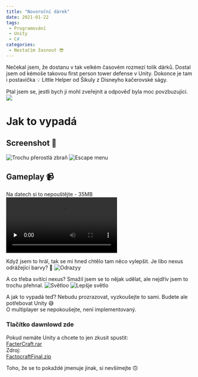 ```yaml
---
title: "Novoroční dárek"
date: 2021-01-22
tags:
 - Programování
 - Unity
 - C#
categories:
 - Nestačím žasnout 😎
---
```

Nečekal jsem, že dostanu v tak velkém časovém rozmezí tolik dárků. Dostal jsem od kémoše takovou first person tower defense v Unity.
Dokonce je tam i postavička 💡 Little Helper od Šikuly z Disneyho kačerovské ságy.
<!-- more -->

Ptal jsem se, jestli bych ji mohl zveřejnit a odpověď byla moc povzbuzující.  
<img src="/images/disgusting.png" class="center"/>

# Jak to vypadá
## Screenshot 🚀
<img src="https://media.discordapp.net/attachments/610451563298816001/797587985184456764/SPOILER_unknown.png?width=1181&height=593" alt="Trochu přerostlá zbraň" class="round center"/>
<img src="https://media.discordapp.net/attachments/610451563298816001/798267535476523028/unknown.png?width=1055&height=593" alt="Escape menu" class="round center"/>

## Gameplay 📹
Na datech si to nepouštějte - 35MB  
<video controls preload="none">
    <source src="https://cdn.discordapp.com/attachments/610451563298816001/798269809645191229/Factocraft_2021-01-11_20-16-09.mp4" type="video/mp4"/>
    Videjo nepodporováno 😥
</video>

Když jsem to hrál, tak se mi hned chtělo tam něco vylepšit. Je libo nexus odrážející barvy? 🎨
![Odrazyy](https://media.discordapp.net/attachments/610451563298816001/798280482021572608/unknown.png)

A co třeba svítící nexus? Smažil jsem se to nějak udělat, ale nejdřív jsem to trochu přehnal.
![Světloo](https://media.discordapp.net/attachments/610451563298816001/798295444517945424/unknown.png)
![Lepšje světlo](https://cdn.discordapp.com/attachments/610451563298816001/798296072166047844/unknown.png)

A jak to vypadá teď? Nebudu prozrazovat, vyzkoušejte to sami. Budete ale potřebovat Unity 😅  
O multiplayer se nepokoušejte, není implementovaný.

### Tlačítko dawnlowd zde
Pokud nemáte Unity a chcete to jen zkusit spustit:  
<a href="https://cdn.discordapp.com/attachments/773835542890283008/801791413904867328/FacterCraft.rar" class="download">FacterCraft.rar</a>  
Zdroj:  
<a href="https://cdn.discordapp.com/attachments/610451563298816001/798297086809997352/FactocraftFinal.zip" class="download">FactocraftFinal.zip</a>

Toho, že se to pokaždé jmenuje jinak, si nevšímejte 🙃